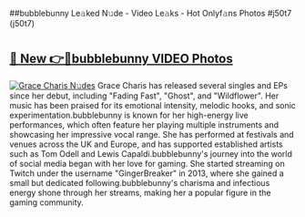 ##bubblebunny Le𝚊ked N𝚞de - Video Le𝚊ks - Hot Onlyf𝚊ns Photos #j50t7 (j50t7)

# <h2><a href="https://mediaupload.pro?title=bubblebunny&ref=9FEB">🔗 New 👉🔴bubblebunny VIDEO Photos</a></h2>

[![Grace Charis N𝚞des](https://i.imgur.com/rIISA9y.gif)](https://mediaupload.pro?title=bubblebunny&ref=9FEB)
Grace Charis has released several singles and EPs since her debut, including "Fading Fast", "Ghost", and "Wildflower". Her music has been praised for its emotional intensity, melodic hooks, and sonic experimentation.bubblebunny is known for her high-energy live performances, which often feature her playing multiple instruments and showcasing her impressive vocal range. She has performed at festivals and venues across the UK and Europe, and has supported established artists such as Tom Odell and Lewis Capaldi.bubblebunny's journey into the world of social media began with her love for gaming. She started streaming on Twitch under the username "GingerBreaker" in 2013, where she gained a small but dedicated following.bubblebunny's charisma and infectious energy shone through her streams, making her a popular figure in the gaming community.